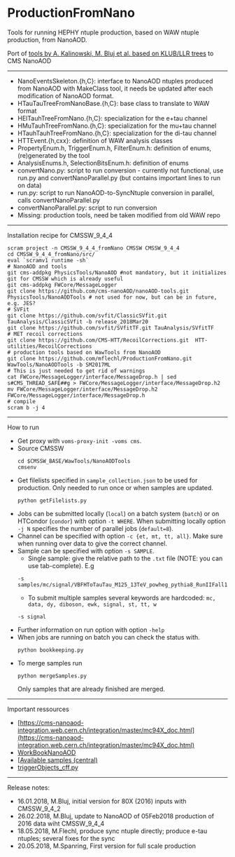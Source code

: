 # ProductionFromNano

Tools for running HEPHY ntuple production, based on WAW ntuple production, from NanoAOD.

Port of [tools by A. Kalinowski, M. Bluj et al. based on KLUB/LLR trees](https://github.com/akalinow/Production.git) to CMS NanoAOD

---

* NanoEventsSkeleton.{h,C}: interface to NanoAOD ntuples produced from NanoAOD with MakeClass tool, it needs be updated after each modification of NanoAOD format.
* HTauTauTreeFromNanoBase.{h,C}: base class to translate to WAW format
* HElTauhTreeFromNano.{h,C}: specialization for the e+tau channel
* HMuTauhTreeFromNano.{h,C}: specialization for the mu+tau channel
* HTauhTauhTreeFromNano.{h,C}: specialization for the di-tau channel
* HTTEvent.{h,cxx}: definition of WAW analysis classes
* PropertyEnum.h, TriggerEnum.h, FilterEnum.h: definition of enums, (re)generated by the tool
* AnalysisEnums.h, SelectionBitsEnum.h: definition of enums
* convertNano.py: script to run conversion - currently not functional, use run.py and convertNanoParallel.py (but contains important lines to run on data)
* run.py: script to run NanoAOD-to-SyncNtuple conversion in parallel, calls convertNanoParallel.py
* convertNanoParallel.py: script to run conversion
* Missing: production tools, need be taken modified from old WAW repo

---

Installation recipe for CMSSW_9_4_4
```
scram project -n CMSSW_9_4_4_fromNano CMSSW CMSSW_9_4_4
cd CMSSW_9_4_4_fromNano/src/
eval `scramv1 runtime -sh`
# NanoAOD and tools 
git cms-addpkg PhysicsTools/NanoAOD #not mandatory, but it initializes git for CMSSW which is already useful
git cms-addpkg FWCore/MessageLogger
git clone https://github.com/cms-nanoAOD/nanoAOD-tools.git PhysicsTools/NanoAODTools # not used for now, but can be in future, e.g. JES?
# SVFit
git clone https://github.com/svfit/ClassicSVfit.git TauAnalysis/ClassicSVfit -b release_2018Mar20
git clone https://github.com/svfit/SVfitTF.git TauAnalysis/SVfitTF
# MET recoil corrections
git clone https://github.com/CMS-HTT/RecoilCorrections.git  HTT-utilities/RecoilCorrections
# production tools based on WawTools from NanoAOD
git clone https://github.com/mflechl/ProductionFromNano.git WawTools/NanoAODTools -b SM2017ML
# This is just needed to get rid of warnings
cat FWCore/MessageLogger/interface/MessageDrop.h | sed s#CMS_THREAD_SAFE##g > FWCore/MessageLogger/interface/MessageDrop.h2
mv FWCore/MessageLogger/interface/MessageDrop.h2 FWCore/MessageLogger/interface/MessageDrop.h 
# compile
scram b -j 4
```

---
How to run

* Get proxy with `voms-proxy-init -voms cms`.
* Source CMSSW
  ```
  cd $CMSSW_BASE/WawTools/NanoAODTools
  cmsenv
  ```
* Get filelists specified in `sample_collection.json` to be used for production. Only needed to run once or when samples are updated.
  ```
  python getFilelists.py
  ```
* Jobs can be submitted locally (`local`) on a batch system (`batch`) or on HTCondor (`condor`) with option `-t WHERE`. When submitting locally option `-j N` specifies the number of parallel jobs (`default=8`).
* Channel can be specified with option `-c {et, mt, tt, all}`. Make sure when running over data to give the correct channel.
* Sample can be specified with option `-s SAMPLE`.
  - Single sample: give the relative path to the `.txt` file (NOTE: you can use tab-complete). E.g 
  ```
  -s samples/mc/signal/VBFHToTauTau_M125_13TeV_powheg_pythia8_RunIIFall17NanoAOD_12Apr2018.txt
  ```
  - To submit multiple samples several keywords are hardcoded: `mc, data, dy, diboson, ewk, signal, st, tt, w`
  ```
  -s signal
  ```
* Further information on run option with option `-help`
* When jobs are running on batch you can check the status with. 
  ```
  python bookkeeping.py
  ```
* To merge samples run 
  ```
  python mergeSamples.py
  ```
  Only samples that are already finished are merged.

---
Important ressources

* [https://cms-nanoaod-integration.web.cern.ch/integration/master/mc94X_doc.html](https://cms-nanoaod-integration.web.cern.ch/integration/master/mc94X_doc.html)
* [WorkBookNanoAOD](https://twiki.cern.ch/twiki/bin/view/CMSPublic/WorkBookNanoAOD)
* [[Available samples (central)](https://twiki.cern.ch/twiki/bin/view/CMSPublic/WorkBookNanoAOD#Centrally_produced_samples)
* [triggerObjects_cff.py](https://github.com/cms-sw/cmssw/blob/CMSSW_9_4_X/PhysicsTools/NanoAOD/python/triggerObjects_cff.py)



---
Release notes:
* 16.01.2018, M.Bluj, initial version for 80X (2016) inputs with CMSSW_9_4_2
* 26.02.2018, M.Bluj, update to NanoAOD of 05Feb2018 production of 2016 data wiht CMSSW_9_4_4
* 18.05.2018, M.Flechl, produce sync ntuple directly; produce e-tau ntuples; several fixes for the sync
* 20.05.2018, M.Spanring, First version for full scale production
